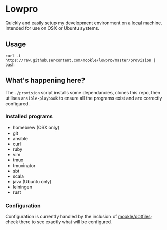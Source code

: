 # Lowpro

Quickly and easily setup my development environment on a local machine. Intended for use on OSX or Ubuntu systems.

## Usage

    curl -L https://raw.githubusercontent.com/mookle/lowpro/master/provision | bash

## What's happening here?

The `./provision` script installs some dependancies, clones this repo, then utilises `ansible-playbook` to ensure all the programs exist and are correctly configured.

### Installed programs

- homebrew (OSX only)
- git
- ansible
- curl
- ruby
- vim
- tmux
- tmuxinator
- sbt
- scala
- java (Ubuntu only)
- leiningen
- rust

### Configuration

Configuration is currently handled by the inclusion of [mookle/dotfiles](https://github.com/mookle/dotfiles); check there to see exactly what will be configured.
